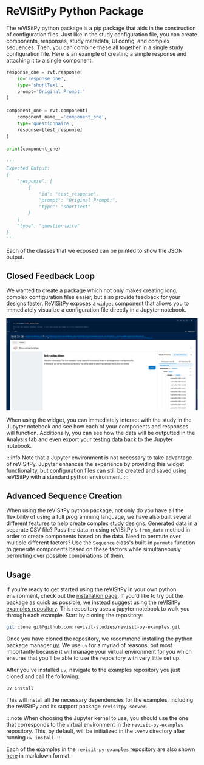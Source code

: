 # ReVISitPy Python Package

The reVISitPy python package is a pip package that aids in the construction of configuration files. Just like in the study configuration file, you can create components, responses, study metadata, UI config, and complex sequences. Then, you can combine these all together in a single study configuration file. Here is an example of creating a simple response and attaching it to a single component.


```python
response_one = rvt.response(
    id='response_one',
    type='shortText',
    prompt='Original Prompt:'
)

component_one = rvt.component(
    component_name__='component_one',
    type='questionnaire',
    response=[test_response]
)

print(component_one)

'''
Expected Output:
{
    "response": [
        {
            "id": "test_response",
            "prompt": "Original Prompt:",
            "type": "shortText"
        }
    ],
    "type": "questionnaire"
}
'''
```

Each of the classes that we exposed can be printed to show the JSON output. 

## Closed Feedback Loop

We wanted to create a package which not only makes creating long, complex configuration files easier, but also provide feedback for your designs faster. ReVISitPy exposes a `widget` component that allows you to immediately visualize a configuration file directly in a Jupyter notebook.

![png](img/intro-widget.png)

When using the widget, you can immediately interact with the study in the Jupyter notebook and see how each of your components and responses will function. Additionally, you can see how the data will be outputted in the Analysis tab and even export your testing data back to the Jupyter notebook.

:::info
Note that a Jupyter environment is not necessary to take advantage of reVISitPy. Jupyter enhances the experience by providing this widget functionality, but configuration files can still be created and saved using reVISitPy with a standard python environment.
:::

<!-- Maybe a video here?? Or Just a screenshot?? Probably need to wait to push the new packages.-->


## Advanced Sequence Creation

When using the reVISitPy python package, not only do you have all the flexibility of using a full programming language, we have also built several different features to help create complex study designs. Generated data in a separate CSV file? Pass the data in using reVISitPy's `from_data` method in order to create components based on the data. Need to permute over multiple different factors? Use the `Sequence` class's built-in `permute` function to generate components based on these factors while simultaneously permuting over possible combinations of them.


## Usage

If you're ready to get started using the reVISitPy in your own python environment, check out the [installation page](./installation.md). If you'd like to try out the package as quick as possible, we instead suggest using the [reVISitPy examples repository](https://github.com/revisit-studies/revisit-py-examples). This repository uses a jupyter notebook to walk you through each example. Start by cloning the repository:


```bash
git clone git@github.com:revisit-studies/revisit-py-examples.git
```

Once you have cloned the repository, we recommend installing the python package manager [uv](https://docs.astral.sh/uv/). We use `uv` for a myriad of reasons, but most importantly because it will manage your virtual environment for you which ensures that you'll be able to use the repository with very little set up.

After you've installed `uv`, navigate to the examples repository you just cloned and call the following:

```bash
uv install
```

This will install all the necessary dependencies for the examples, including the reVISitPy and its support package `revisitpy-server`. 

:::note
When choosing the Jupyter kernel to use, you should use the one that corresponds to the virtual environment in the `revisit-py-examples` repository. This, by default, will be initialized in the `.venv` directory after running `uv install`.
:::

Each of the examples in the `revisit-py-examples` repository are also shown [here](./examples/index.md) in markdown format.
